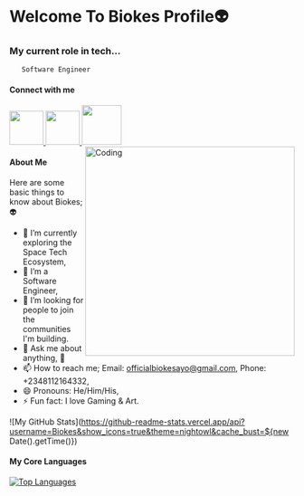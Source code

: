 <h1>Welcome To Biokes Profile👽</h1>

###   **My current role in tech...** </h2>
       Software Engineer 


#### Connect with me 
<a href="https://www.linkedin.com/in/babalola-abiodun-ayomide/"> <img src="images/linkedin.png" width="60" /> </a>
<a href="https://twitter.com/blockchainrafik"> <img src="images/twitter.png" width="60" /> </a>
<a href="https://www.instagram.com/officialbiokes"> <img src="images/ig.png" width="70" /> </a>
<img align="right" alt="Coding" width="370" src="https://miro.medium.com/max/680/0*7Q3yvSIv_t0ioJ-Z.gif"/>


#### About Me
Here are some basic things to know about Biokes; 👽

- 🔭 I’m currently exploring the Space Tech Ecosystem, 
- 🌱 I’m a Software Engineer,
- 👯 I’m looking for people to join the communities I'm building.
- 💬 Ask me about anything, 🌚
- 📫 How to reach me; Email: officialbiokesayo@gmail.com, Phone: +2348112164332,
- 😄 Pronouns: He/Him/His,
- ⚡ Fun fact: I love Gaming & Art.
  
![My GitHub Stats](https://github-readme-stats.vercel.app/api?username=Biokes&show_icons=true&theme=nightowl&cache_bust=${new Date().getTime()})

#### My Core Languages

<a href="https://github.com/Biokes" align="left"><img src="https://github-readme-stats.vercel.app/api/top-langs/?username=Biokes&langs_count=15&title_color=0891b2&text_color=ffffff&icon_color=0891b2&bg_color=1c1917&hide_border=true&locale=en&custom_title=Top%20%Languages" alt="Top Languages" /></a> 
